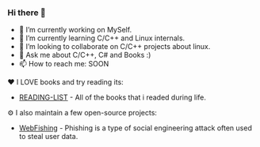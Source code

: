 ### Hi there 👋

- 🔭 I’m currently working on MySelf.
- 🌱 I’m currently learning C/C++ and Linux internals.
- 👯 I’m looking to collaborate on C/C++ projects about linux.
- 💬 Ask me about C/C++, C# and Books :)
- 📫 How to reach me: SOON

:heart: I LOVE books and try reading its:

- [READING-LIST](https://github.com/CheraghiMilad/Reading-Book/blob/main/README.md) - All of the books that i readed during life.


⚙️ I also maintain a few open-source projects: 

- [WebFishing](https://github.com/CheraghiMilad/WebFishing) - Phishing is a type of social engineering attack often used to steal user data.


